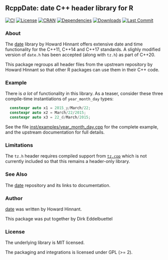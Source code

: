 
## RcppDate: date C++ header library for R

[![CI](https://github.com/eddelbuettel/rcppdate/workflows/ci/badge.svg)](https://github.com/eddelbuettel/rcppdate/actions?query=workflow%3Aci)
[![License](https://eddelbuettel.github.io/badges/GPL2+.svg)](https://www.gnu.org/licenses/old-licenses/gpl-2.0.html)
[![CRAN](https://www.r-pkg.org/badges/version/RcppDate)](https://cran.r-project.org/package=RcppDate)
[![Dependencies](https://tinyverse.netlify.app/badge/RcppDate)](https://cran.r-project.org/package=RcppDate)
[![Downloads](https://cranlogs.r-pkg.org/badges/RcppDate?color=brightgreen)](https://www.r-pkg.org/pkg/RcppDate)
[![Last Commit](https://img.shields.io/github/last-commit/eddelbuettel/rcppdate)](https://github.com/eddelbuettel/rcppdate)

### About

The [date](https://github.com/HowardHinnant/date) library by Howard Hinnant
offers extensive date and time functionality for the C++11, C++14 and C++17
standards.  A slighly modified version of `date.h` has been accepted (along
with `tz.h`) as part of C++20.

This package regroups all header files from the upstream repository by Howard
Hinnant so that other R packages can use them in their C++ code.

### Example

There is _a lot_ of functionality in this library.  As a teaser, consider these three
compile-time instantiations of `year_month_day` types:

```c++
  constexpr auto x1 = 2015_y/March/22;
  constexpr auto x2 = March/22/2015;
  constexpr auto x3 = 22_d/March/2015;
```

See the file [inst/examples/year_month_day.cpp](inst/examples/year_month_day.cpp) for
the complete example, and the upstream documentation for full details.

### Limitations

The `tz.h` header requires compiled support from
[`tz.cpp`](https://github.com/HowardHinnant/date/blob/master/src/tz.cpp)
which is not currently included so that this remains a header-only library.

### See Also

The [date](https://github.com/HowardHinnant/date) repository and its links to
documentation.

### Author

[date](https://github.com/HowardHinnant/date) was written by Howard Hinnant.

This package was put together by Dirk Eddelbuettel

### License

The underlying library is MIT licensed.

The packaging and integrations is licensed under GPL (>= 2).
